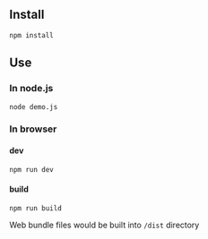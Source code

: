 ## Install

```
npm install
```

## Use

### In node.js

```
node demo.js
```

### In browser


#### dev
```
npm run dev
```

#### build

```
npm run build
```

Web bundle files would be built into `/dist` directory
